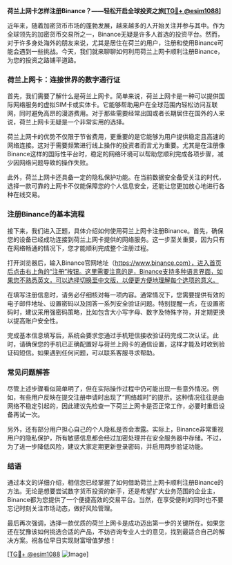 **荷兰上网卡怎样注册Binance？——轻松开启全球投资之旅[[TG💪+ @esim1088](https://t.me/s/esim1088)]**

近年来，随着加密货币市场的蓬勃发展，越来越多的人开始关注并参与其中。作为全球领先的加密货币交易所之一，Binance无疑是许多人首选的投资平台。然而，对于许多身处海外的朋友来说，尤其是居住在荷兰的用户，注册和使用Binance可能会遇到一些挑战。今天，我们就来聊聊如何利用荷兰上网卡顺利注册Binance，为您的投资之路铺平道路。

### 荷兰上网卡：连接世界的数字通行证

首先，我们需要了解什么是荷兰上网卡。简单来说，荷兰上网卡是一种可以提供国际网络服务的虚拟SIM卡或实体卡。它能够帮助用户在全球范围内轻松访问互联网，同时避免高昂的漫游费用。对于那些需要经常出国或者长期居住在国外的人来说，荷兰上网卡无疑是一个非常实用的选择。

荷兰上网卡的优势不仅限于节省费用，更重要的是它能够为用户提供稳定且高速的网络连接。这对于需要频繁进行线上操作的投资者而言尤为重要。尤其是在注册像Binance这样的国际性平台时，稳定的网络环境可以帮助您顺利完成各项步骤，减少因网络问题导致的操作失败。

此外，荷兰上网卡还具备一定的隐私保护功能。在当前数据安全备受关注的时代，选择一款可靠的上网卡不仅能保障您的个人信息安全，还能让您更加放心地进行各种在线交易。

### 注册Binance的基本流程

接下来，我们进入正题，具体介绍如何使用荷兰上网卡注册Binance。首先，确保您的设备已经成功连接到荷兰上网卡提供的网络服务。这一步至关重要，因为只有在网络畅通的情况下，您才能顺利完成整个注册过程。

打开浏览器后，输入Binance官网地址（https://www.binance.com），进入首页后点击右上角的“注册”按钮。这里需要注意的是，Binance支持多种语言界面，如果您不熟悉英文，可以选择切换至中文版，以便更方便地理解每个选项的意义。

在填写注册信息时，请务必仔细核对每一项内容。通常情况下，您需要提供有效的电子邮件地址、设置密码以及回答一系列安全验证问题。特别提醒一点，在设置密码时，建议采用强密码策略，比如包含大小写字母、数字及特殊字符，并定期更换以提高账户安全性。

完成基本信息填写后，系统会要求您通过手机短信接收验证码完成二次认证。此时，请确保您的手机已正确配置好与荷兰上网卡的通信设置，这样才能及时收到验证码短信。如果遇到任何问题，可以联系客服寻求帮助。

### 常见问题解答

尽管上述步骤看似简单明了，但在实际操作过程中仍可能出现一些意外情况。例如，有些用户反映在提交注册申请时出现了“网络超时”的提示。这种情况往往是由网络不稳定引起的，因此建议先检查一下荷兰上网卡是否正常工作，必要时重启设备再试一次。

另外，还有部分用户担心自己的个人隐私是否会泄露。实际上，Binance非常重视用户的隐私保护，所有敏感信息都会经过加密处理并在安全服务器中存储。不过，为了进一步降低风险，建议大家定期更新登录密码，并启用两步验证功能。

### 结语

通过本文的详细介绍，相信您已经掌握了如何借助荷兰上网卡顺利注册Binance的方法。无论是想要尝试数字货币投资的新手，还是希望扩大业务范围的企业主，Binance都为您提供了一个便捷高效的交易平台。当然，在享受便利的同时也不要忘记时刻关注市场动态，做好风险管理。

最后再次强调，选择一款优质的荷兰上网卡是成功迈出第一步的关键所在。如果您还在犹豫该如何挑选合适的产品，不妨咨询专业人士的意见，找到最适合自己的解决方案。祝各位早日实现财富增值梦想！

[[TG💪+ @esim1088](https://t.me/s/esim1088) ![Image](https://i.postimg.cc/4NQfJmqS/Snipaste-2025-05-13-00-14-12.png)]